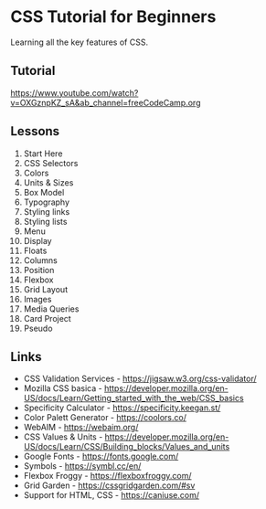 # CSS Tutorial for Beginners

Learning all the key features of CSS.

## Tutorial

https://www.youtube.com/watch?v=OXGznpKZ_sA&ab_channel=freeCodeCamp.org

## Lessons

1.  Start Here
2.  CSS Selectors
3.  Colors
4.  Units & Sizes
5.  Box Model
6.  Typography
7.  Styling links
8.  Styling lists
9.  Menu
10. Display
11. Floats
12. Columns
13. Position
14. Flexbox
15. Grid Layout
16. Images
17. Media Queries
18. Card Project
19. Pseudo

## Links

- CSS Validation Services - https://jigsaw.w3.org/css-validator/
- Mozilla CSS basica - https://developer.mozilla.org/en-US/docs/Learn/Getting_started_with_the_web/CSS_basics
- Specificity Calculator - https://specificity.keegan.st/
- Color Palett Generator - https://coolors.co/
- WebAIM - https://webaim.org/
- CSS Values & Units - https://developer.mozilla.org/en-US/docs/Learn/CSS/Building_blocks/Values_and_units
- Google Fonts - https://fonts.google.com/
- Symbols - https://symbl.cc/en/
- Flexbox Froggy - https://flexboxfroggy.com/
- Grid Garden - https://cssgridgarden.com/#sv
- Support for HTML, CSS - https://caniuse.com/
